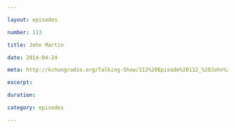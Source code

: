 ```yaml
---

layout: episodes

number: 113

title: John Martin

date: 2014-04-24

meta: http://kchungradio.org/Talking-Show/112%20Episode%20112_%20John%20Martin.mp3

excerpt:

duration:

category: episodes

---
```

